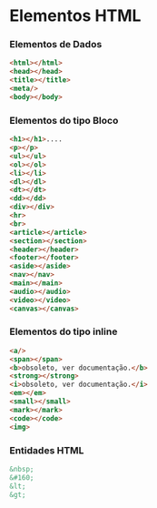 # Elementos HTML



### Elementos de Dados

```html
<html></html>
<head></head>
<title></title>
<meta/>
<body></body>
```



### Elementos do tipo Bloco

```html
<h1></h1>....
<p></p>
<ul></ul>
<ol></ol>
<li></li>
<dl></dl>
<dt></dt>
<dd></dd>
<div></div>
<hr>
<br>
<article></article>
<section></section>
<header></header>
<footer></footer>
<aside></aside>
<nav></nav>
<main></main>
<audio></audio>
<video></video>
<canvas></canvas>
```



### Elementos do tipo inline

```html
<a/>
<span></span>
<b>obsoleto, ver documentação.</b>
<strong></strong>
<i>obsoleto, ver documentação.</i>
<em></em>
<small></small>
<mark></mark>
<code></code>
<img>
```



### Entidades HTML

```html
&nbsp;
&#160;
&lt;
&gt;
```

